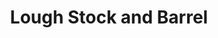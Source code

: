 ---
title: "Lough Stock and Barrel"
address: "Lough, Stock and Barrel, 80 William Street, Lurgan, Armagh"
tel: "+44 (0)28 3831 6855"
county: "Armagh"
category: "Coarse Angling"
type: "Content"
lat: "54.462921142578125"
lng: "-6.33630895614624"
---